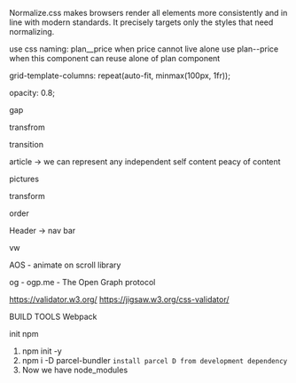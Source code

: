 Normalize.css makes browsers render all elements more consistently and in line with modern standards. It precisely targets only the styles that need normalizing.

use css naming:
plan\_\_price when price cannot live alone
use plan--price when this component can reuse alone of plan component

grid-template-columns: repeat(auto-fit, minmax(100px, 1fr));

opacity: 0.8;

gap

transfrom

transition

article -> we can represent any independent self content peacy of content

pictures

transform

order

Header -> nav bar

vw

AOS - animate on scroll library

og - ogp.me - The Open Graph protocol

https://validator.w3.org/
https://jigsaw.w3.org/css-validator/

BUILD TOOLS
Webpack

init npm

1. npm init -y
2. npm i -D parcel-bundler `install parcel D from development dependency`
3. Now we have node_modules
